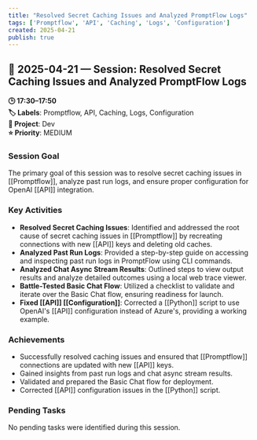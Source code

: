 ```yaml
---
title: "Resolved Secret Caching Issues and Analyzed PromptFlow Logs"
tags: ['Promptflow', 'API', 'Caching', 'Logs', 'Configuration']
created: 2025-04-21
publish: true
---
```


## 📅 2025-04-21 — Session: Resolved Secret Caching Issues and Analyzed PromptFlow Logs

**🕒 17:30–17:50**  
**🏷️ Labels**: Promptflow, API, Caching, Logs, Configuration  
**📂 Project**: Dev  
**⭐ Priority**: MEDIUM  


### Session Goal
The primary goal of this session was to resolve secret caching issues in [[Promptflow]], analyze past run logs, and ensure proper configuration for OpenAI [[API]] integration.

### Key Activities
- **Resolved Secret Caching Issues**: Identified and addressed the root cause of secret caching issues in [[Promptflow]] by recreating connections with new [[API]] keys and deleting old caches.
- **Analyzed Past Run Logs**: Provided a step-by-step guide on accessing and inspecting past run logs in PromptFlow using CLI commands.
- **Analyzed Chat Async Stream Results**: Outlined steps to view output results and analyze detailed outcomes using a local web trace viewer.
- **Battle-Tested Basic Chat Flow**: Utilized a checklist to validate and iterate over the Basic Chat flow, ensuring readiness for launch.
- **Fixed [[API]] [[Configuration]]**: Corrected a [[Python]] script to use OpenAI's [[API]] configuration instead of Azure's, providing a working example.

### Achievements
- Successfully resolved caching issues and ensured that [[Promptflow]] connections are updated with new [[API]] keys.
- Gained insights from past run logs and chat async stream results.
- Validated and prepared the Basic Chat flow for deployment.
- Corrected [[API]] configuration issues in the [[Python]] script.

### Pending Tasks
No pending tasks were identified during this session.
